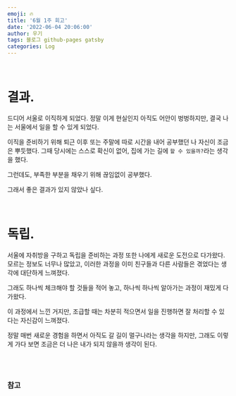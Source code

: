 ```yaml
---
emoji: 🔥
title: '6월 1주 회고'
date: '2022-06-04 20:06:00'
author: 우기
tags: 블로그 github-pages gatsby
categories: Log
---
```


<br>

# 결과.

드디어 서울로 이직하게 되었다.
정말 이게 현실인지 아직도 어안이 벙벙하지만, 결국 나는 서울에서 일을 할 수 있게 되었다.

이직을 준비하기 위해 퇴근 이후 또는 주말에 따로 시간을 내어 공부했던 나 자신이 조금은 뿌듯했다.
그때 당시에는 스스로 확신이 없어, 집에 가는 길에 `할 수 있을까?`라는 생각을 했다.

그런데도, 부족한 부분을 채우기 위해 끊임없이 공부했다.

그래서 좋은 결과가 있지 않았나 싶다.

<br>

# 독립.

서울에 자취방을 구하고 독립을 준비하는 과정 또한 나에게 새로운 도전으로 다가왔다.
모르는 정보도 너무나 많았고, 이러한 과정을 이미 친구들과 다른 사람들은 겪었다는 생각에 대단하게 느껴졌다.

그래도 하나씩 체크해야 할 것들을 적어 놓고, 하나씩 하나씩 알아가는 과정이 재밌게 다가왔다.

이 과정에서 느낀 거지만, 조급할 때는 차분히 적으면서 일을 진행하면 잘 처리할 수 있다는 자신감이 느껴졌다.

정말 매번 새로운 경험을 하면서 아직도 갈 길이 멀구나라는 생각을 하지만, 그래도 이렇게 가다 보면 조금은 더 나은 내가 되지 않을까 생각이 된다.

<br>
<br>

### 참고

```toc

```
